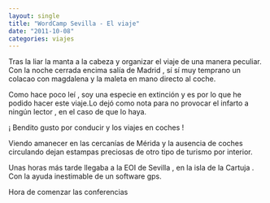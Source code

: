 ```yaml
---
layout: single
title: "WordCamp Sevilla - El viaje"
date: "2011-10-08"
categories: viajes
---
```


Tras la liar la manta a la cabeza y organizar el viaje de una manera peculiar. Con la noche cerrada encima salía de Madrid , sí sí muy temprano un colacao con magdalena y la maleta en mano directo al coche.

Como hace poco leí , soy una especie en extinción y es por lo que he podido hacer este viaje.Lo dejó como nota para no provocar el infarto a ningún lector , en el caso de que lo haya.

¡ Bendito gusto por conducir y los viajes en coches !

Viendo amanecer en las cercanías de Mérida y la ausencia de coches circulando dejan estampas preciosas de otro tipo de turismo por interior.

Unas horas más tarde llegaba a la EOI de Sevilla , en la isla de la Cartuja . Con la ayuda inestimable de un software gps.

Hora de comenzar las conferencias
